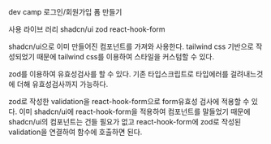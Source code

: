 dev camp 로그인/회원가입 폼 만들기

사용 라이브 러리
shadcn/ui
zod
react-hook-form

shadcn/ui으로 이미 만들어진 컴포넌트를 가져와 사용한다. 
tailwind css 기반으로 작성되었기 때문에 tailwind css를 이용하여 스타일을 커스텀할 수 있다. 

zod를 이용하여 유효성검사를 할 수 있다. 
기존 타입스크립트로 타입에러를 걸려내느것에 더해 유효성검사까지 가능하다.

zod로 작성한 validation을 react-hook-form으로 form유효성 검사에 적용할 수 있다. 
이미 shadcn/ui에 react-hook-form을 적용하여 컴포넌트를 말들었기 때문에 shadcn/ui의 컴포넌트는 
건들 필요가 없고 react-hook-form에 zod로 작성된 validation을 연결하여 함수에 호출하면 된다. 


